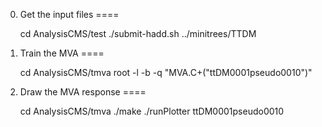 0. Get the input files
====

    cd AnalysisCMS/test
    ./submit-hadd.sh ../minitrees/TTDM


1. Train the MVA
====

    cd AnalysisCMS/tmva
    root -l -b -q "MVA.C+(\"ttDM0001pseudo0010\")"


2. Draw the MVA response
====

    cd AnalysisCMS/tmva
    ./make
    ./runPlotter ttDM0001pseudo0010
